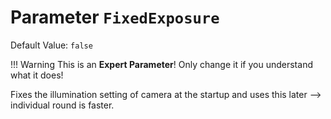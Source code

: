 # Parameter `FixedExposure`
Default Value: `false`

!!! Warning
    This is an **Expert Parameter**! Only change it if you understand what it does!

Fixes the illumination setting of camera at the startup and uses this later -->
individual round is faster.
